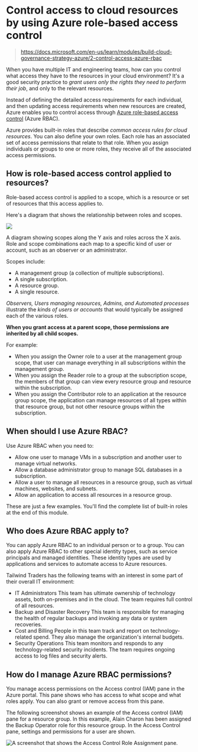 # Control access to cloud resources by using Azure role-based access control

> https://docs.microsoft.com/en-us/learn/modules/build-cloud-governance-strategy-azure/2-control-access-azure-rbac

When you have multiple IT and engineering teams, how can you control what access they have to the resources in your cloud environment? It's a good security practice to *grant users only the rights they need to perform their job*, and only to the relevant resources.

Instead of defining the detailed access requirements for each individual, and then updating access requirements when new resources are created, Azure enables you to control access through [Azure role-based access control](https://docs.microsoft.com/en-us/azure/role-based-access-control/overview) (Azure RBAC).

Azure provides built-in roles that describe *common access rules for cloud resources*.
You can also define your own roles. Each role has an associated set of access permissions that relate to that role.
When you assign individuals or groups to one or more roles, they receive all of the associated access permissions.

## How is role-based access control applied to resources?

Role-based access control is applied to a scope, which is a resource or set of resources that this access applies to.

Here's a diagram that shows the relationship between roles and scopes.

![](https://docs.microsoft.com/en-us/learn/azure-fundamentals/build-cloud-governance-strategy-azure/media/4-role-scope-0223bfae.png)

A diagram showing scopes along the Y axis and roles across the X axis. Role and scope combinations each map to a specific kind of user or account, such as an observer or an administrator.

Scopes include:

- A management group (a collection of multiple subscriptions).
- A single subscription.
- A resource group.
- A single resource.

*Observers, Users managing resources, Admins, and Automated processes* illustrate the _kinds of users or accounts_ that would typically be assigned each of the various roles.

**When you grant access at a parent scope, those permissions are inherited by all child scopes.**

For example:

- When you assign the Owner role to a user at the management group scope, that user can manage everything in all subscriptions within the management group.
- When you assign the Reader role to a group at the subscription scope, the members of that group can view every resource group and resource within the subscription.
- When you assign the Contributor role to an application at the resource group scope, the application can manage resources of all types within that resource group, but not other resource groups within the subscription.

## When should I use Azure RBAC?

Use Azure RBAC when you need to:

- Allow one user to manage VMs in a subscription and another user to manage virtual networks.
- Allow a database administrator group to manage SQL databases in a subscription.
- Allow a user to manage all resources in a resource group, such as virtual machines, websites, and subnets.
- Allow an application to access all resources in a resource group.

These are just a few examples. You'll find the complete list of built-in roles at the end of this module.

## Who does Azure RBAC apply to?

You can apply Azure RBAC to an individual person or to a group.
You can also apply Azure RBAC to other special identity types, such as service principals and managed identities.
These identity types are used by applications and services to automate access to Azure resources.

Tailwind Traders has the following teams with an interest in some part of their overall IT environment:

- IT Administrators This team has ultimate ownership of technology assets, both on-premises and in the cloud.
The team requires full control of all resources.
- Backup and Disaster Recovery
This team is responsible for managing the health of regular backups and invoking any data or system recoveries.
- Cost and Billing People
in this team track and report on technology-related spend. They also manage the organization's internal budgets.
- Security Operations
This team monitors and responds to any technology-related security incidents.
The team requires ongoing access to log files and security alerts.

## How do I manage Azure RBAC permissions?

You manage access permissions on the Access control (IAM) pane in the Azure portal.
This pane shows who has access to what scope and what roles apply.
You can also grant or remove access from this pane.

The following screenshot shows an example of the Access control (IAM) pane for a resource group.
In this example, Alain Charon has been assigned the Backup Operator role for this resource group.
In the Access Control pane, settings and permissions for a user are shown.

![A screenshot that shows the Access Control Role Assignment pane](https://docs.microsoft.com/en-us/learn/azure-fundamentals/build-cloud-governance-strategy-azure/media/4-role-based-access-control-blade-360b5130.png).